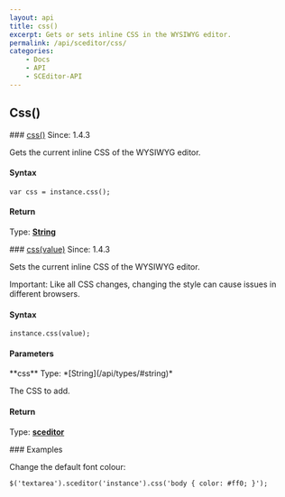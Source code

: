 ```yaml
---
layout: api
title: css()
excerpt: Gets or sets inline CSS in the WYSIWYG editor.
permalink: /api/sceditor/css/
categories:
    - Docs
    - API
    - SCEditor-API
---
```

## Css()

<article class="api method" markdown="1">
### <a id="css" href="#css">css()</a> <span class="since">Since: 1.4.3</span>

Gets the current inline CSS of the WYSIWYG editor.


#### Syntax

	var css = instance.css();


#### Return

Type: **[String](/api/types/#string)**
</article>



<article class="api method" markdown="1">
### <a id="css-value" href="#css-value">css(value)</a> <span class="since">Since: 1.4.3</span>

Sets the current inline CSS of the WYSIWYG editor.

<span class="label label-important">Important:</span> Like all CSS changes, changing the style can cause issues in different browsers.

#### Syntax

	instance.css(value);


#### Parameters

<div class="parameters">
<div class="parameter" markdown="1">
**css**  
Type: *[String](/api/types/#string)*

The CSS to add.
</div>
</div>


#### Return

Type: **[sceditor](/api/types/#sceditor)**


<article class="api examples" markdown="1">
### Examples

Change the default font colour:

	$('textarea').sceditor('instance').css('body { color: #ff0; }');

</article>
</article>

